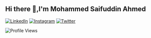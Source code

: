 ## Hi there 👋,I'm Mohammed Saifuddin Ahmed

[![LinkedIn](https://img.shields.io/badge/-LinkedIn-blue?logo=linkedin&logoColor=white)](https://www.linkedin.com/in/mohammed-saifuddin-ahmed-648b28255/)
[![Instagram](https://img.shields.io/badge/-Instagram-pink?logo=instagram&logoColor=white)](https://www.instagram.com/saifuddin._.ahmed)
[![Twitter](https://img.shields.io/badge/-Twitter-1DA1F2?logo=twitter&logoColor=white)](https://twitter.com/saif_uddin12)


![Profile Views](https://komarev.com/ghpvc/?username=Saifuddin1902&color=blue)

